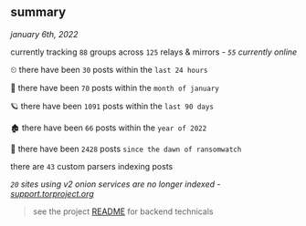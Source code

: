 
## summary
_january 6th, 2022_

currently tracking `88` groups across `125` relays & mirrors - _`55` currently online_

⏲ there have been `30` posts within the `last 24 hours`

🦈 there have been `70` posts within the `month of january`

🪐 there have been `1091` posts within the `last 90 days`

🏚 there have been `66` posts within the `year of 2022`

🦕 there have been `2428` posts `since the dawn of ransomwatch`

there are `43` custom parsers indexing posts

_`20` sites using v2 onion services are no longer indexed - [support.torproject.org](https://support.torproject.org/onionservices/v2-deprecation/)_

> see the project [README](https://github.com/thetanz/ransomwatch#ransomwatch--) for backend technicals
